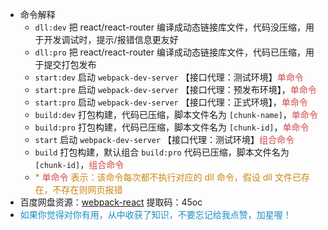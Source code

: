 * 命令解释
  * <code>dll:dev</code> 把 react/react-router 编译成动态链接库文件，代码没压缩，用于开发调试时，提示/报错信息更友好
  * <code>dll:pro</code> 把 react/react-router 编译成动态链接库文件，代码已压缩，用于提交打包发布
  * <code>start:dev</code> 启动 <code>webpack-dev-server</code> 【接口代理：测试环境】<span style="color: #d24949">单命令</span>
  * <code>start:pre</code> 启动 <code>webpack-dev-server</code> 【接口代理：预发布环境】，<span style="color: #d24949">单命令</span>
  * <code>start:pro</code> 启动 <code>webpack-dev-server</code> 【接口代理：正式环境】，<span style="color: #d24949">单命令</span>
  * <code>build:dev</code> 打包构建，代码已压缩，脚本文件名为 <code>[chunk-name]</code>，<span style="color: #d24949">单命令</span>
  * <code>build:pro</code> 打包构建，代码已压缩，脚本文件名为 <code>[chunk-id]</code>，<span style="color: #d24949">单命令</span>
  * <code>start</code> 启动 <code>webpack-dev-server</code> 【接口代理：测试环境】<span style="color: #d24949">组合命令</span>
  * <code>build</code> 打包构建，默认组合 <code>build:pro</code> 代码已压缩，脚本文件名为 <code>[chunk-id]</code>，<span style="color: #d24949">组合命令</span>
  * <span style="color: #ce8512">* <span style="color: #d24949">单命令</span> 表示：该命令每次都不执行对应的 dll 命令，假设 dll 文件已存在，不存在则网页报错</span>
* 百度网盘资源：[webpack-react](https://pan.baidu.com/s/1zKyz10c9-6UK9NDv2A8hfg) 提取码：45oc
* <span style="color: #1b8ec4;">如果你觉得对你有用，从中收获了知识，不要忘记给我点赞，加星喔！</span>
